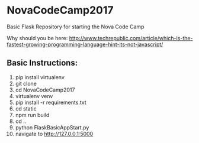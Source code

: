 # NovaCodeCamp2017
Basic Flask Repository for starting the Nova Code Camp

Why should you be here: http://www.techrepublic.com/article/which-is-the-fastest-growing-programming-language-hint-its-not-javascript/

## Basic Instructions:

1. pip install virtualenv
2. git clone 
3. cd NovaCodeCamp2017
4. virtualenv venv
5. pip install -r requirements.txt
6. cd static
7. npm run build
8. cd ..
9. python FlaskBasicAppStart.py 
10. navigate to http://127.0.0.1:5000

